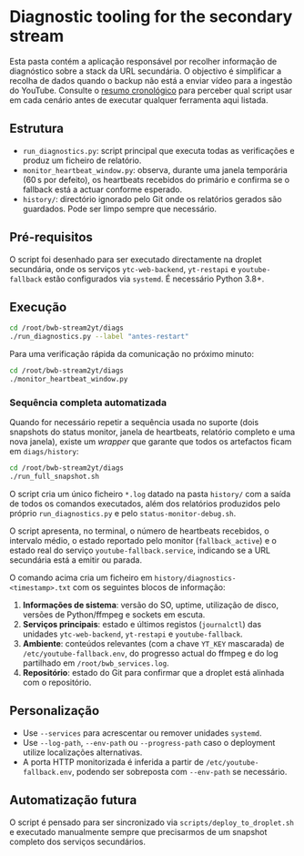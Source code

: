 # Diagnostic tooling for the secondary stream

Esta pasta contém a aplicação responsável por recolher informação de diagnóstico
sobre a stack da URL secundária. O objectivo é simplificar a recolha de dados
quando o backup não está a enviar vídeo para a ingestão do YouTube. Consulte o
[resumo cronológico](../docs/diagn%C3%B3sticos.md) para perceber qual script usar
em cada cenário antes de executar qualquer ferramenta aqui listada.

## Estrutura

- `run_diagnostics.py`: script principal que executa todas as verificações e
  produz um ficheiro de relatório.
- `monitor_heartbeat_window.py`: observa, durante uma janela temporária
  (60 s por defeito), os heartbeats recebidos do primário e confirma se o
  fallback está a actuar conforme esperado.
- `history/`: directório ignorado pelo Git onde os relatórios gerados são
  guardados. Pode ser limpo sempre que necessário.

## Pré-requisitos

O script foi desenhado para ser executado directamente na droplet secundária,
onde os serviços `ytc-web-backend`, `yt-restapi` e `youtube-fallback`
estão configurados via `systemd`. É necessário Python 3.8+.

## Execução

```bash
cd /root/bwb-stream2yt/diags
./run_diagnostics.py --label "antes-restart"
```

Para uma verificação rápida da comunicação no próximo minuto:

```bash
cd /root/bwb-stream2yt/diags
./monitor_heartbeat_window.py
```

### Sequência completa automatizada

Quando for necessário repetir a sequência usada no suporte (dois snapshots do
status monitor, janela de heartbeats, relatório completo e uma nova janela),
existe um _wrapper_ que garante que todos os artefactos ficam em
`diags/history`:

```bash
cd /root/bwb-stream2yt/diags
./run_full_snapshot.sh
```

O script cria um único ficheiro `*.log` datado na pasta `history/` com a saída
de todos os comandos executados, além dos relatórios produzidos pelo próprio
`run_diagnostics.py` e pelo `status-monitor-debug.sh`.

O script apresenta, no terminal, o número de heartbeats recebidos, o intervalo
médio, o estado reportado pelo monitor (`fallback_active`) e o estado real do
serviço `youtube-fallback.service`, indicando se a URL secundária está a
emitir ou parada.

O comando acima cria um ficheiro em `history/diagnostics-<timestamp>.txt` com
os seguintes blocos de informação:

1. **Informações de sistema**: versão do SO, uptime, utilização de disco,
   versões de Python/ffmpeg e sockets em escuta.
2. **Serviços principais**: estado e últimos registos (`journalctl`) das
   unidades `ytc-web-backend`, `yt-restapi` e `youtube-fallback`.
3. **Ambiente**: conteúdos relevantes (com a chave `YT_KEY` mascarada) de
  `/etc/youtube-fallback.env`, do progresso actual do ffmpeg e do log
   partilhado em `/root/bwb_services.log`.
4. **Repositório**: estado do Git para confirmar que a droplet está alinhada
   com o repositório.

## Personalização

- Use `--services` para acrescentar ou remover unidades `systemd`.
- Use `--log-path`, `--env-path` ou `--progress-path` caso o deployment utilize
  localizações alternativas.
- A porta HTTP monitorizada é inferida a partir de `/etc/youtube-fallback.env`,
  podendo ser sobreposta com `--env-path` se necessário.

## Automatização futura

O script é pensado para ser sincronizado via `scripts/deploy_to_droplet.sh` e
executado manualmente sempre que precisarmos de um snapshot completo dos
serviços secundários.
